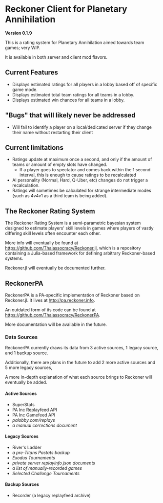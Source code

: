 # Reckoner Client for Planetary Annihilation

**Version 0.1.9**

This is a rating system for Planetary Annihilation aimed towards team games; very WIP.

It is available in both server and client mod flavors.

## Current Features
- Displays estimated ratings for all players in a lobby based off of specific game mode.
- Displays estimated total team ratings for all teams in a lobby.
- Displays estimated win chances for all teams in a lobby.

## "Bugs" that will likely never be addressed
- Will fail to identify a player on a local/dedicated server if they change their name without restarting their client

## Current limitations
- Ratings update at maximum once a second, and only if the amount of teams or amount of empty slots have changed.
    - If a player goes to spectator and comes back within the 1 second interval, this is enough to cause ratings to be recalculated
- AI personality (Normal, Hard, Q-Uber, etc) changes do not trigger a recalculation.
- Ratings will sometimes be calculated for strange intermediate modes (such as 4v4v1 as a third team is being added).

## The Reckoner Rating System

The Reckoner Rating System is a semi-parametric bayesian system designed to estimate players' skill levels in games where players of vastly differing skill levels often encounter each other.

More info will eventually be found at https://github.com/Thalassocracy/Reckoner.jl, which is a repository containing a Julia-based framework for defining arbitrary Reckoner-based systems.

Reckoner.jl will eventually be documented further.

## ReckonerPA

ReckonerPA is a PA-specific implementation of Reckoner based on Reckoner.jl. It lives at http://pa.reckoner.info.

An outdated form of its code can be found at https://github.com/Thalassocracy/ReckonerPA.

More documentation will be available in the future.

### Data Sources

ReckonerPA currently draws its data from 3 active sources, 1 legacy source, and 1 backup source.

Additionally, there are plans in the future to add 2 more active sources and 5 more legacy sources,

A more in-depth explanation of what each source brings to Reckoner will eventually be added.


#### Active Sources
- SuperStats
- PA Inc Replayfeed API
- PA Inc Gamefeed API
- *palobby.com/replays*
- *a manual corrections document*

#### Legacy Sources
- River's Ladder
- *a pre-Titans Pastats backup*
- *Exodus Tournaments*
- *private server replayinfo.json documents*
- *a list of manually-recorded games*
- *Selected Challonge Tournaments*

#### Backup Sources
- Recorder (a legacy replayfeed archive)